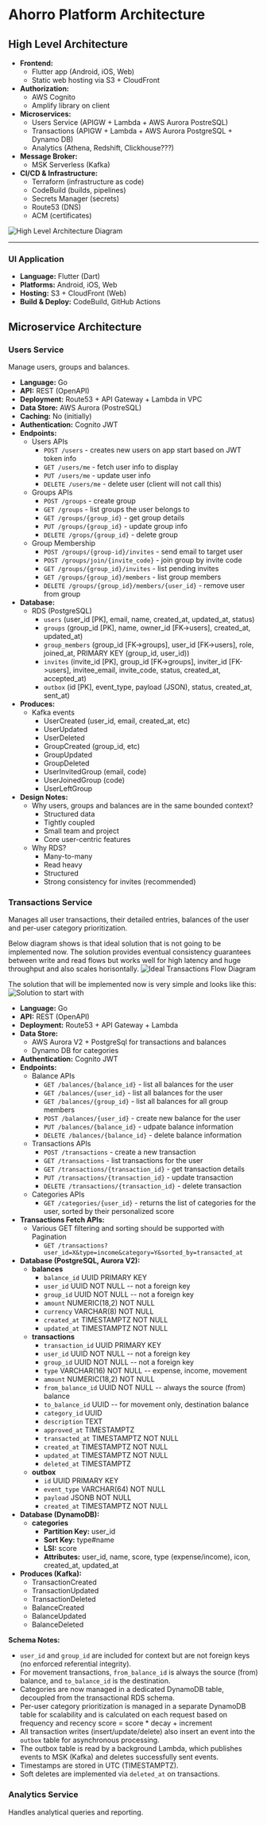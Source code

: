 # Ahorro Platform Architecture

## High Level Architecture

- **Frontend:**
  - Flutter app (Android, iOS, Web)
  - Static web hosting via S3 + CloudFront
- **Authorization:**
  - AWS Cognito
  - Amplify library on client
- **Microservices:**
  - Users Service (APIGW + Lambda + AWS Aurora PostreSQL)
  - Transactions (APIGW + Lambda + AWS Aurora PostgreSQL + Dynamo DB)
  - Analytics (Athena, Redshift, Clickhouse???)
- **Message Broker:**
  - MSK Serverless (Kafka)
- **CI/CD & Infrastructure:**
  - Terraform (infrastructure as code)
  - CodeBuild (builds, pipelines)
  - Secrets Manager (secrets)
  - Route53 (DNS)
  - ACM (certificates)

![High Level Architecture Diagram](docs/architecture-diagram.png)

---

### UI Application
- **Language:** Flutter (Dart)
- **Platforms:** Android, iOS, Web
- **Hosting:** S3 + CloudFront (Web)
- **Build & Deploy:** CodeBuild, GitHub Actions

## Microservice Architecture

### Users Service
Manage users, groups and balances.
- **Language:** Go
- **API:** REST (OpenAPI)
- **Deployment:** Route53 + API Gateway + Lambda in VPC
- **Data Store:** AWS Aurora (PostreSQL)
- **Caching:** No (initially)
- **Authentication:** Cognito JWT
- **Endpoints:**
  - Users APIs
    - `POST /users` - creates new users on app start based on JWT token info
    - `GET /users/me` - fetch user info to display
    - `PUT /users/me` - update user info
    - `DELETE /users/me` - delete user (client will not call this)
  - Groups APIs
    - `POST /groups` - create group
    - `GET /groups` - list groups the user belongs to
    - `GET /groups/{group_id}` - get group details
    - `PUT /groups/{group_id}` - update group info
    - `DELETE /grops/{group_id}` - delete group
  - Group Membership
    - `POST /groups/{group-id}/invites` - send email to target user
    - `POST /groups/join/{invite_code}` - join group by invite code
    - `GET /groups/{group_id}/invites` - list pending invites
    - `GET /groups/{group_id}/members` - list group members
    - `DELETE /groups/{group_id}/members/{user_id}` - remove user from group
- **Database:**
  - RDS (PostgreSQL)
    - `users` (user_id [PK], email, name, created_at, updated_at, status)
    - `groups` (group_id [PK], name, owner_id [FK->users], created_at, updated_at)
    - `group_members` (group_id [FK->groups], user_id [FK->users], role, joined_at, PRIMARY KEY (group_id, user_id))
    - `invites` (invite_id [PK], group_id [FK->groups], inviter_id [FK->users], invitee_email, invite_code, status, created_at, accepted_at)
    - `outbox` (id [PK], event_type, payload (JSON), status, created_at, sent_at)
- **Produces:**
  - Kafka events
    - UserCreated (user_id, email, created_at, etc)
    - UserUpdated
    - UserDeleted
    - GroupCreated (group_id, etc)
    - GroupUpdated
    - GroupDeleted
    - UserInvitedGroup (email, code)
    - UserJoinedGroup (code)
    - UserLeftGroup
- **Design Notes:**
  - Why users, groups and balances are in the same bounded context?
    - Structured data
    - Tightly coupled
    - Small team and project
    - Core user-centric features
  - Why RDS?
    - Many-to-many
    - Read heavy
    - Structured
    - Strong consistency for invites (recommended)

### Transactions Service
Manages all user transactions, their detailed entries, balances of the user and per-user category prioritization.

Below diagram shows is that ideal solution that is not going to be implemented now. The solution provides eventual consistency guarantees between write and read flows but works well for high latency and huge throughput and also scales horisontally.
![Ideal Transactions Flow Diagram](./transactions_ideal_arch.jpg)

The solution that will be implemented now is very simple and looks like this:
![Solution to start with](./transactions_arch.jpg)

- **Language:** Go
- **API:** REST (OpenAPI)
- **Deployment:** Route53 + API Gateway + Lambda
- **Data Store:** 
  - AWS Aurora V2 + PostgreSql for transactions and balances
  - Dynamo DB for categories
- **Authentication:** Cognito JWT
- **Endpoints:**
  - Balance APIs
    - `GET /balances/{balance_id}` - list all balances for the user
    - `GET /balances/{user_id}` - list all balances for the user
    - `GET /balances/{group_id}` - list all balances for all group members
    - `POST /balances/{user_id}` - create new balance for the user
    - `PUT /balances/{balance_id}` - udpate balance information
    - `DELETE /balances/{balance_id}` - delete balance information
  - Transactions APIs
    - `POST /transactions` - create a new transaction
    - `GET /transactions` - list transactions for the user
    - `GET /transactions/{transaction_id}` - get transaction details
    - `PUT /transactions/{transaction_id}` - update transaction
    - `DELETE /transactions/{transaction_id}` - delete transaction
  - Categories APIs
    - `GET /categories/{user_id}` - returns the list of categories for the user, sorted by their personalized score
- **Transactions Fetch APIs:**
  - Various GET filtering and sorting should be supported with Pagination
    - `GET /transactions?user_id=X&type=income&category=Y&sorted_by=transacted_at` 
- **Database (PostgreSQL, Aurora V2):**
  - **balances**
    - `balance_id` UUID PRIMARY KEY
    - `user_id` UUID NOT NULL -- not a foreign key
    - `group_id` UUID NOT NULL -- not a foreign key
    - `amount` NUMERIC(18,2) NOT NULL
    - `currency` VARCHAR(8) NOT NULL
    - `created_at` TIMESTAMPTZ NOT NULL
    - `updated_at` TIMESTAMPTZ NOT NULL
  - **transactions**
    - `transaction_id` UUID PRIMARY KEY
    - `user_id` UUID NOT NULL -- not a foreign key
    - `group_id` UUID NOT NULL -- not a foreign key
    - `type` VARCHAR(16) NOT NULL -- expense, income, movement
    - `amount` NUMERIC(18,2) NOT NULL
    - `from_balance_id` UUID NOT NULL -- always the source (from) balance
    - `to_balance_id` UUID -- for movement only, destination balance
    - `category_id` UUID
    - `description` TEXT
    - `approved_at` TIMESTAMPTZ
    - `transacted_at` TIMESTAMPTZ NOT NULL
    - `created_at` TIMESTAMPTZ NOT NULL
    - `updated_at` TIMESTAMPTZ NOT NULL
    - `deleted_at` TIMESTAMPTZ
  - **outbox**
    - `id` UUID PRIMARY KEY
    - `event_type` VARCHAR(64) NOT NULL
    - `payload` JSONB NOT NULL
    - `created_at` TIMESTAMPTZ NOT NULL
- **Database (DynamoDB):**
  - **categories**
    - **Partition Key:** user_id
    - **Sort Key:** type#name
    - **LSI:** score
    - **Attributes:** user_id, name, score, type (expense/income), icon, created_at, updated_at
- **Produces (Kafka):**
  - TransactionCreated
  - TransactionUpdated
  - TransactionDeleted
  - BalanceCreated
  - BalanceUpdated
  - BalanceDeleted

**Schema Notes:**
- `user_id` and `group_id` are included for context but are not foreign keys (no enforced referential integrity).
- For movement transactions, `from_balance_id` is always the source (from) balance, and `to_balance_id` is the destination.
- Categories are now managed in a dedicated DynamoDB table, decoupled from the transactional RDS schema.
- Per-user category prioritization is managed in a separate DynamoDB table for scalability and is calculated on each request based on frequency and recency score = score * decay + increment
- All transaction writes (insert/update/delete) also insert an event into the `outbox` table for asynchronous processing.
- The outbox table is read by a background Lambda, which publishes events to MSK (Kafka) and deletes successfully sent events.
- Timestamps are stored in UTC (TIMESTAMPTZ).
- Soft deletes are implemented via `deleted_at` on transactions.

### Analytics Service
Handles analytical queries and reporting.

